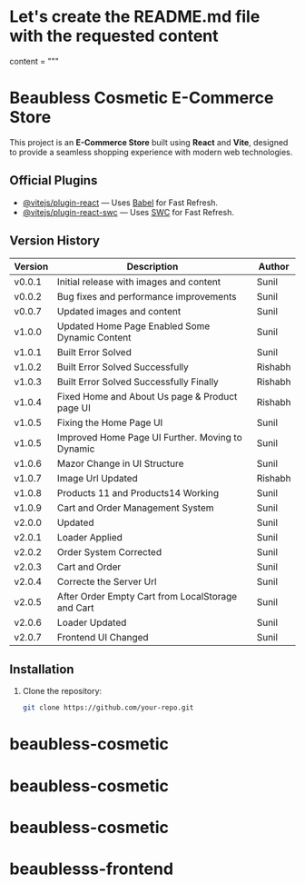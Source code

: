 # Let's create the README.md file with the requested content

content = """

# Beaubless Cosmetic E-Commerce Store

This project is an **E-Commerce Store** built using **React** and **Vite**, designed to provide a seamless shopping experience with modern web technologies.

## Official Plugins

- [@vitejs/plugin-react](https://github.com/vitejs/vite-plugin-react) — Uses [Babel](https://babeljs.io/) for Fast Refresh.
- [@vitejs/plugin-react-swc](https://github.com/vitejs/vite-plugin-react-swc) — Uses [SWC](https://swc.rs/) for Fast Refresh.

## Version History

| Version | Description                                       | Author  |
| ------- | ------------------------------------------------- | ------- |
| v0.0.1  | Initial release with images and content           | Sunil   |
| v0.0.2  | Bug fixes and performance improvements            | Sunil   |
| v0.0.7  | Updated images and content                        | Sunil   |
| v1.0.0  | Updated Home Page Enabled Some Dynamic Content    | Sunil   |
| v1.0.1  | Built Error Solved                                | Sunil   |
| v1.0.2  | Built Error Solved Successfully                   | Rishabh |
| v1.0.3  | Built Error Solved Successfully Finally           | Rishabh |
| v1.0.4  | Fixed Home and About Us page & Product page UI    | Rishabh |
| v1.0.5  | Fixing the Home Page UI                           | Sunil   |
| v1.0.5  | Improved Home Page UI Further. Moving to Dynamic  | Sunil   |
| v1.0.6  | Mazor Change in UI Structure                      | Sunil   |
| v1.0.7  | Image Url Updated                                 | Rishabh |
| v1.0.8  | Products 11 and Products14 Working                | Sunil   |
| v1.0.9  | Cart and Order Management System                  | Sunil   |
| v2.0.0  | Updated                                           | Sunil   |
| v2.0.1  | Loader Applied                                    | Sunil   |
| v2.0.2  | Order System Corrected                            | Sunil   |
| v2.0.3  | Cart and Order                                    | Sunil   |
| v2.0.4  | Correcte the Server Url                           | Sunil   |
| v2.0.5  | After Order Empty Cart from LocalStorage and Cart | Sunil   |
| v2.0.6  | Loader Updated                                    | Sunil   |
| v2.0.7  | Frontend UI Changed                               | Sunil   |

## Installation

1. Clone the repository:
   ```bash
   git clone https://github.com/your-repo.git
   ```

# beaubless-cosmetic

# beaubless-cosmetic

# beaubless-cosmetic

# beaublesss-frontend
